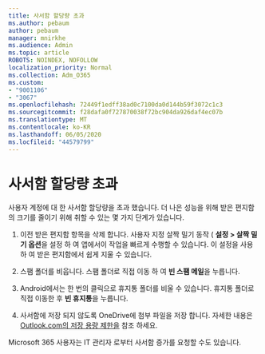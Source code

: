 ```yaml
---
title: 사서함 할당량 초과
ms.author: pebaum
author: pebaum
manager: mnirkhe
ms.audience: Admin
ms.topic: article
ROBOTS: NOINDEX, NOFOLLOW
localization_priority: Normal
ms.collection: Adm_O365
ms.custom:
- "9001106"
- "3067"
ms.openlocfilehash: 72449f1edff38ad0c7100da0d144b59f3072c1c3
ms.sourcegitcommit: f28dafa0f727870038f72bc904da926daf4ec07b
ms.translationtype: MT
ms.contentlocale: ko-KR
ms.lasthandoff: 06/05/2020
ms.locfileid: "44579799"
---
```

# <a name="mailbox-quota-exceeded"></a>사서함 할당량 초과

사용자 계정에 대 한 사서함 할당량을 초과 했습니다. 더 나은 성능을 위해 받은 편지함의 크기를 줄이기 위해 취할 수 있는 몇 가지 단계가 있습니다.

1. 이전 받은 편지함 항목을 삭제 합니다. 사용자 지정 살짝 밀기 동작 ( **설정 > 살짝 밀기 옵션**을 설정 하 여 앱에서이 작업을 빠르게 수행할 수 있습니다. 이 설정을 사용 하 여 받은 편지함에서 쉽게 지울 수 있습니다.

2. 스팸 폴더를 비웁니다. 스팸 폴더로 직접 이동 하 여 **빈 스팸 메일**을 누릅니다.

3. Android에서는 한 번의 클릭으로 휴지통 폴더를 비울 수 있습니다. 휴지통 폴더로 직접 이동한 후 **빈 휴지통**을 누릅니다. 

4. 사서함에 저장 되지 않도록 OneDrive에 첨부 파일을 저장 합니다. 자세한 내용은 [Outlook.com의 저장 용량 제한을](https://support.office.com/article/storage-limits-in-outlook-com-7ac99134-69e5-4619-ac0b-2d313bba5e9e) 참조 하세요. 

Microsoft 365 사용자는 IT 관리자 로부터 사서함 증가를 요청할 수도 있습니다.